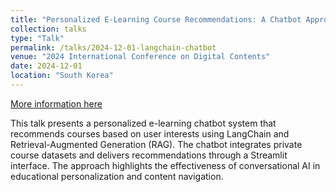 ```yaml
---
title: "Personalized E-Learning Course Recommendations: A Chatbot Approach Using LangChain"
collection: talks
type: "Talk"
permalink: /talks/2024-12-01-langchain-chatbot
venue: "2024 International Conference on Digital Contents"
date: 2024-12-01
location: "South Korea"
---
```

[More information here](https://edas.info/p32980#S1571037314)

This talk presents a personalized e-learning chatbot system that recommends courses based on user interests using LangChain and Retrieval-Augmented Generation (RAG). The chatbot integrates private course datasets and delivers recommendations through a Streamlit interface. The approach highlights the effectiveness of conversational AI in educational personalization and content navigation.
